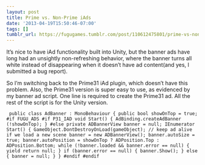```yaml
---
layout: post
title: Prime vs. Non-Prime iAds
date: '2013-04-19T15:50:46-07:00'
tags: []
tumblr_url: https://fugugames.tumblr.com/post/110612475801/prime-vs-non-prime-iads
---
```

It’s nice to have iAd functionality built into Unity, but the banner ads have long had an unsightly non-refreshing behavior, where the banner turns all white instead of disappearing when it doesn’t have ad content(and yes, I submitted a bug report).

So I’m switching back to the Prime31 iAd plugin, which doesn’t have this problem. Also, the Prime31 version is super easy to use, as evidenced by my banner ad script. One line is required to create the Prime31 ad. All the rest of the script is for the Unity version.

`
public class AdBanner : MonoBehaviour {
	public bool showOnTop = true;
#if FUGU_ADS
#if P31_IAD
	void Start() {
		AdBinding.createAdBanner (!showOnTop);
		}
#else
	private ADBannerView banner = null;
	IEnumerator Start() {
		GameObject.DontDestroyOnLoad(gameObject); // keep ad alive if we load a new scene
		banner = new ADBannerView();
		banner.autoSize = true;
		banner.autoPosition = showOnTop ? ADPosition.Top : ADPosition.Bottom;
		while (!banner.loaded && banner.error == null) {
			yield return null;
		}
		if (banner.error == null) {
			banner.Show();
		} else {
			banner = null;
		}
		}
#endif
#endif`

